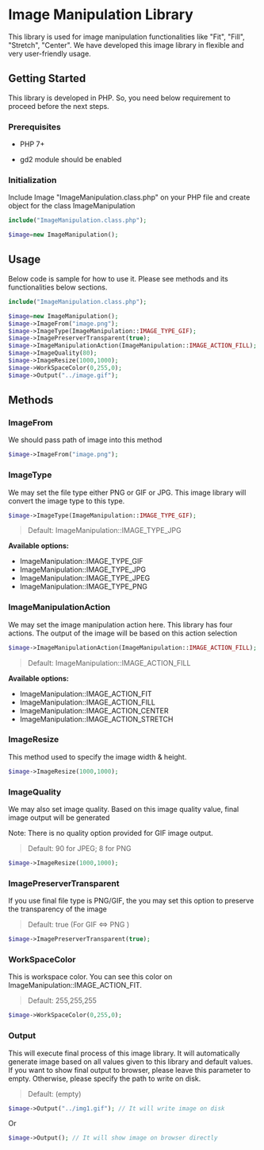 # Image Manipulation Library

This library is used for image manipulation functionalities like "Fit", "Fill", "Stretch", "Center". We have developed this image library in flexible and very user-friendly
usage.

## Getting Started

This library is developed in PHP. So, you need below requirement to proceed before the next steps.

### Prerequisites

* PHP 7+

* gd2 module should be enabled

### Initialization

Include Image "ImageManipulation.class.php" on your PHP file and create object for the class ImageManipulation

```php
include("ImageManipulation.class.php");

$image=new ImageManipulation();
```

## Usage

Below code is sample for how to use it. Please see methods and its functionalities below sections.

```php
include("ImageManipulation.class.php");

$image=new ImageManipulation();
$image->ImageFrom("image.png");
$image->ImageType(ImageManipulation::IMAGE_TYPE_GIF);
$image->ImagePreserverTransparent(true);
$image->ImageManipulationAction(ImageManipulation::IMAGE_ACTION_FILL);
$image->ImageQuality(80);
$image->ImageResize(1000,1000);
$image->WorkSpaceColor(0,255,0);
$image->Output("../image.gif");
```

## Methods

### ImageFrom

We should pass path of image into this method

```php
$image->ImageFrom("image.png");
```

### ImageType

We may set the file type either PNG or GIF or JPG. This image library will convert the image type to this type.

```php
$image->ImageType(ImageManipulation::IMAGE_TYPE_GIF);
```

> Default: ImageManipulation::IMAGE_TYPE_JPG

**Available options:**

* ImageManipulation::IMAGE_TYPE_GIF
* ImageManipulation::IMAGE_TYPE_JPG
* ImageManipulation::IMAGE_TYPE_JPEG
* ImageManipulation::IMAGE_TYPE_PNG

### ImageManipulationAction

We may set the image manipulation action here. This library has four actions. The output of the image will be based on this action selection

```php
$image->ImageManipulationAction(ImageManipulation::IMAGE_ACTION_FILL);
```

> Default: ImageManipulation::IMAGE_ACTION_FILL

**Available options:**

* ImageManipulation::IMAGE_ACTION_FIT
* ImageManipulation::IMAGE_ACTION_FILL
* ImageManipulation::IMAGE_ACTION_CENTER
* ImageManipulation::IMAGE_ACTION_STRETCH

### ImageResize

This method used to specify the image width & height.

```php
$image->ImageResize(1000,1000);
```

### ImageQuality

We may also set image quality. Based on this image quality value, final image output will be generated

Note: There is no quality option provided for GIF image output.

> Default: 90 for JPEG; 8 for PNG

```php
$image->ImageResize(1000,1000);
```

### ImagePreserverTransparent

If you use final file type is PNG/GIF, the you may set this option to preserve the transparency of the image

> Default: true (For GIF <=> PNG )

```php
$image->ImagePreserverTransparent(true);
```

### WorkSpaceColor

This is workspace color. You can see this color on ImageManipulation::IMAGE_ACTION_FIT.

> Default: 255,255,255

```php
$image->WorkSpaceColor(0,255,0);
```

### Output

This will execute final process of this image library. It will automatically generate image based on all values given to this library and default values. If you want to show final output to browser, please leave this parameter to empty. Otherwise, please specify the path to write on disk.

> Default: (empty)

```php
$image->Output("../img1.gif"); // It will write image on disk
```

Or

```php
$image->Output(); // It will show image on browser directly
```
